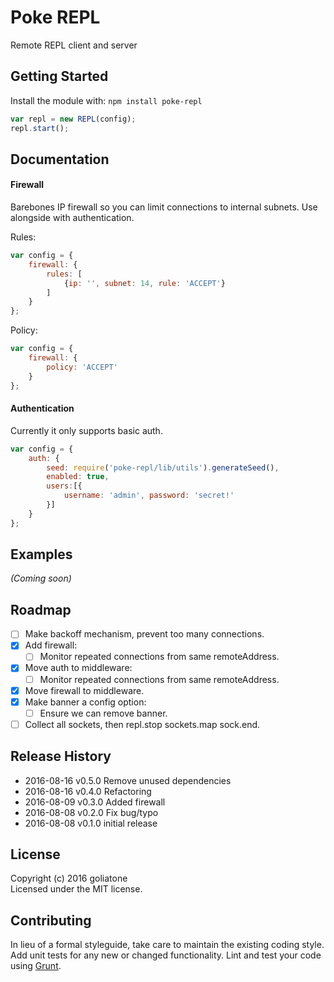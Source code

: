 # Poke REPL

Remote REPL client and server

## Getting Started
Install the module with: `npm install poke-repl`

```javascript
var repl = new REPL(config);
repl.start();
```

## Documentation

#### Firewall
Barebones IP firewall so you can limit connections to internal subnets. Use alongside with authentication.


Rules:

```js
var config = {
    firewall: {
        rules: [
            {ip: '', subnet: 14, rule: 'ACCEPT'}
        ]
    }
};
```

Policy:
```js
var config = {
    firewall: {
        policy: 'ACCEPT'
    }
};
```
#### Authentication
Currently it only supports basic auth.

```js
var config = {
    auth: {
        seed: require('poke-repl/lib/utils').generateSeed(),
        enabled: true,
        users:[{
            username: 'admin', password: 'secret!'
        }]
    }
};
```


## Examples
_(Coming soon)_

## Roadmap
- [ ] Make backoff mechanism, prevent too many connections.
- [x] Add firewall:
    - [ ] Monitor repeated connections from same remoteAddress.
- [x] Move auth to middleware:
    - [ ] Monitor repeated connections from same remoteAddress.
- [x] Move firewall to middleware.
- [x] Make banner a config option:
    - [ ] Ensure we can remove banner.
- [ ] Collect all sockets, then repl.stop sockets.map sock.end.

## Release History
* 2016-08-16 v0.5.0 Remove unused dependencies
* 2016-08-16 v0.4.0 Refactoring
* 2016-08-09 v0.3.0 Added firewall
* 2016-08-08 v0.2.0 Fix bug/typo
* 2016-08-08 v0.1.0 initial release

## License
Copyright (c) 2016 goliatone  
Licensed under the MIT license.

## Contributing
In lieu of a formal styleguide, take care to maintain the existing coding style. Add unit tests for any new or changed functionality. Lint and test your code using [Grunt](http://gruntjs.com/).



<!--
https://github.com/martinj/node-net-repl/blob/master/lib/repl.js
https://github.com/dshaw/replify
-->
